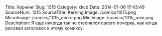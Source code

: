 Title: Кернинг 
Slug: 1015 
Category: xkcd 
Date: 2014-01-06 17:43:49 
SourceNum: 1015 
SourceTitle: Kerning 
Image: /comics/1015.png 
MicroImage: /comics/1015_micro.png 
MiniImage: /comics/1015_mini.png 
Description: Я еще никогда так не стеснялся своего почерка, как когда рисовал заголовок к этому комиксу. 

